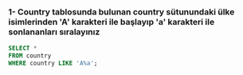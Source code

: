 ### 1- Country tablosunda bulunan country sütunundaki ülke isimlerinden 'A' karakteri ile başlayıp 'a' karakteri ile sonlananları sıralayınız

```sql
SELECT * 
FROM country
WHERE country LIKE 'A%a';
```